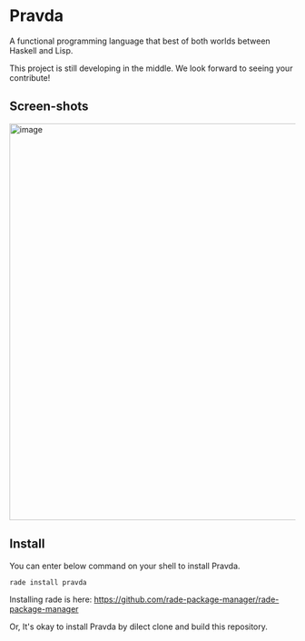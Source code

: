 # Pravda
A functional programming language that best of both worlds between Haskell and Lisp.

This project is still developing in the middle.
We look forward to seeing your contribute!

## Screen-shots

<img width="699" alt="image" src="https://github.com/user-attachments/assets/b1c5d737-1f26-464c-9d6a-a38e5c53b6e1">

## Install

You can enter below command on your shell to install Pravda.
```sh
rade install pravda
```
Installing rade is here: https://github.com/rade-package-manager/rade-package-manager

Or, It's okay to install Pravda by dilect clone and build this repository.
